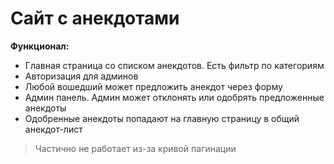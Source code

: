 # Сайт с анекдотами

**Функционал:**
- Главная страница со списком анекдотов. Есть фильтр по категориям
- Авторизация для админов
- Любой вошедший может предложить анекдот через форму
- Админ панель. Админ может отклонять или одобрять предложенные анекдоты
- Одобренные анекдоты попадают на главную страницу в общий анекдот-лист

>Частично не работает из-за кривой пагинации
